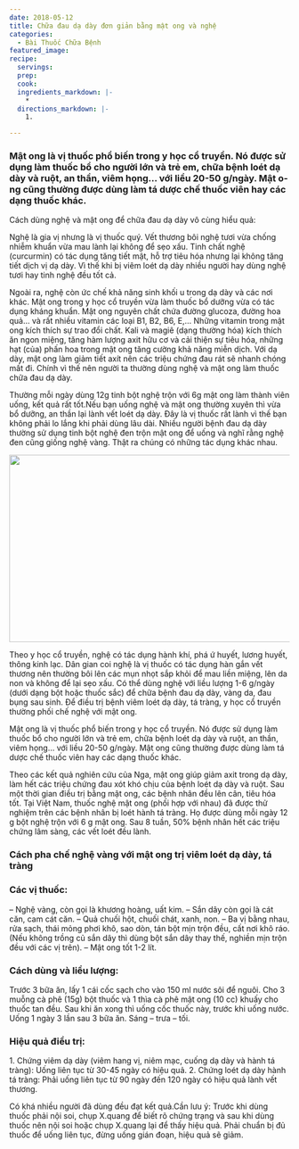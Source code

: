 ```yaml
---
date: 2018-05-12
title: Chữa đau dạ dày đơn giản bằng mật ong và nghệ
categories:
  - Bài Thuốc Chữa Bệnh
featured_image:
recipe:
  servings:  
  prep:  
  cook:  
  ingredients_markdown: |-
    * 
  directions_markdown: |-
    1. 

---
```

<h3>Mật ong là vị thuốc phổ biến trong y học cổ truyền. Nó được sử dụng làm thuốc bổ cho người lớn và trẻ em, chữa bệnh loét dạ dày và ruột, an thần, viêm họng… với liều 20-50 g/ngày. Mật o­ng cũng thường được dùng làm tá dược chế thuốc viên hay các dạng thuốc khác.</h3>

Cách dùng nghệ và mật ong để chữa đau dạ dày vô cùng hiểu quả:

Nghệ là gia vị nhưng là vị thuốc quý. Vết thương bôi nghệ tươi vừa chống nhiễm khuẩn vừa mau lành lại không để sẹo xấu. Tinh chất nghệ (curcurmin) có tác dụng tăng tiết mật, hỗ trợ tiêu hóa nhưng lại không tăng tiết dịch vị dạ dày. Vì thế khi bị viêm loét dạ dày nhiều người hay dùng nghệ tươi hay tinh nghệ đều tốt cả.

Ngoài ra, nghệ còn ức chế khả năng sinh khối u trong dạ dày và các nơi khác. Mật ong trong y học cổ truyền vừa làm thuốc bổ dưỡng vừa có tác dụng kháng khuẩn. Mật ong nguyên chất chứa đường glucoza, đường hoa quả… và rất nhiều vitamin các loại B1, B2, B6, E,… Những vitamin trong mật ong kích thích sự trao đổi chất. Kali và magiê (dạng thường hóa) kích thích ăn ngon miệng, tăng hàm lượng axit hữu cơ và cải thiện sự tiêu hóa, những hạt (của) phấn hoa trong mật ong tăng cường khả năng miễn dịch. Với dạ dày, mật ong làm giảm tiết axít nên các triệu chứng đau rát sẽ nhanh chóng mất đi. Chính vì thế nên người ta thường dùng nghệ và mật ong làm thuốc chữa đau dạ dày.

Thường mỗi ngày dùng 12g tinh bột nghệ trộn với 6g mật ong làm thành viên uống, kết quả rất tốt.Nếu bạn uống nghệ và mật ong thường xuyên thì vừa bổ dưỡng, an thần lại lành vết loét dạ dày. Đây là vị thuốc rất lành vì thế bạn không phải lo lắng khi phải dùng lâu dài. Nhiều người bệnh đau dạ dày thường sử dụng tinh bột nghệ đen trộn mật ong để uống và nghĩ rằng nghệ đen cũng giống nghệ vàng. Thật ra chúng có những tác dụng khác nhau.

<div align="center"><img src="http://caythuoc.info/wp-content/uploads/cach-pha-tra-hoa-cuc-mat-ong-tri-mat-ngu-thanh-nhiet-giai-cam11449544429.jpg" width="632px" height="336px"></div>

Theo y học cổ truyền, nghệ có tác dụng hành khí, phá ứ huyết, lương huyết, thông kinh lạc. Dân gian coi nghệ là vị thuốc có tác dụng hàn gắn vết thương nên thường bôi lên các mụn nhọt sắp khỏi để mau liền miệng, lên da non và không để lại sẹo xấu. Có thể dùng nghệ với liều lượng 1-6 g/ngày (dưới dạng bột hoặc thuốc sắc) để chữa bệnh đau dạ dày, vàng da, đau bụng sau sinh. Để điều trị bệnh viêm loét dạ dày, tá tràng, y học cổ truyền thường phối chế nghệ với mật o­ng.

Mật ong là vị thuốc phổ biến trong y học cổ truyền. Nó được sử dụng làm thuốc bổ cho người lớn và trẻ em, chữa bệnh loét dạ dày và ruột, an thần, viêm họng… với liều 20-50 g/ngày. Mật o­ng cũng thường được dùng làm tá dược chế thuốc viên hay các dạng thuốc khác.

Theo các kết quả nghiên cứu của Nga, mật o­ng giúp giảm axit trong dạ dày, làm hết các triệu chứng đau xót khó chịu của bệnh loét dạ dày và ruột. Sau một thời gian điều trị bằng mật o­ng, các bệnh nhân đều lên cân, tiêu hóa tốt. Tại Việt Nam, thuốc nghệ mật o­ng (phối hợp với nhau) đã được thử nghiệm trên các bệnh nhân bị loét hành tá tràng. Họ được dùng mỗi ngày 12 g bột nghệ trộn với 6 g mật o­ng. Sau 8 tuần, 50% bệnh nhân hết các triệu chứng lâm sàng, các vết loét đều lành.

<h3>Cách pha chế nghệ vàng với mật ong trị viêm loét dạ dày, tá tràng</h3>
<h3>Các vị thuốc:</h3> – Nghệ vàng, còn gọi là khương hoàng, uất kim. – Sắn dây còn gọi là cát căn, cam cát căn. – Quả chuối hột, chuối chát, xanh, non. – Ba vị bằng nhau, rửa sạch, thái mỏng phơi khô, sao dòn, tán bột mịn trộn đều, cất nơi khô ráo. (Nếu không trồng củ sắn dây thì dùng bột sắn dây thay thế, nghiền mịn trộn đều với các vị trên). – Mật ong tốt 1-2 lít.

<h3>Cách dùng và liều lượng:</h3> Trước 3 bữa ăn, lấy 1 cái cốc sạch cho vào 150 ml nước sôi để nguôi. Cho 3 muỗng cà phê (15g) bột thuốc và 1 thìa cà phê mật ong (10 cc) khuấy cho thuốc tan đều. Sau khi ăn xong thì uống cốc thuốc này, trước khi uống nước. Uống 1 ngày 3 lần sau 3 bữa ăn. Sáng – trưa – tối.

<h3>Hiệu quả điều trị:</h3> 1. Chứng viêm dạ dày (viêm hang vị, niêm mạc, cuống dạ dày và hành tá tràng): Uống liên tục từ 30-45 ngày có hiệu quả. 2. Chứng loét dạ dày hành tá tràng: Phải uống liên tục từ 90 ngày đến 120 ngày có hiệu quả lành vết thương.

Có khá nhiều người đã dùng đều đạt kết quả.Cần lưu ý: Trước khi dùng thuốc phải nội soi, chụp X.quang để biết rõ chứng trạng và sau khi dùng thuốc nên nội soi hoặc chụp X.quang lại để thấy hiệu quả. Phải chuẩn bị đủ thuốc để uống liên tục, đừng uống gián đoạn, hiệu quả sẽ giảm.